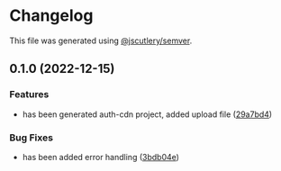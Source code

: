 # Changelog

This file was generated using [@jscutlery/semver](https://github.com/jscutlery/semver).

## 0.1.0 (2022-12-15)


### Features

* has been generated auth-cdn project, added upload file ([29a7bd4](https://gitlog.ru:2222/Naris/soermono/commit/29a7bd466d6a4174e5fefafa98c93c5f6be4b551))


### Bug Fixes

* has been added error handling ([3bdb04e](https://gitlog.ru:2222/Naris/soermono/commit/3bdb04e8bf64f8bbe4b90752bcae48f50bce2dfe))
